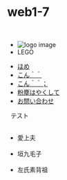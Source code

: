 # web1-7
<!DOCTYPE html>
<html lang="ja">
 <head>
   <meta charset="UTF-8">
   <link rel="stylesheet" type="text/css" href="css/default.css">
   <title>練習</title>
 </head>
 <body>
   <section id="logo">
     <ul>
       <li><img src="img/good.png" alt="logo image"></li>
       <li>LEGO</li>
     </ul>
   </section>
   <nav id="gnav">
     <ul>
       <li><a href="#"><div class="img" id="CU0.bmp">ほめ</a></li>
       <li><a href="#"><div class="img" id="CU0.bmp">こん＾＾</a></li>
       <li><a href="#"><div class="img" id="CU0.bmp">こん＾＾；</a></li>
       <li><a href="#"><div class="img" id="CU0.bmp">粉塵はやくして</a></li>
       <li><a href="#"><div class="img" id="CU0.bmp">お問い合わせ</a></li>
     </ul>
    </nav>
   <hl>テスト</hl>
   <ul class="breadcrumbs">
   <li>愛上夫</li>
   <li>垣九毛子</li>
   <li>左氏素背祖</li>
   </ul>
 </body>
 </html>
